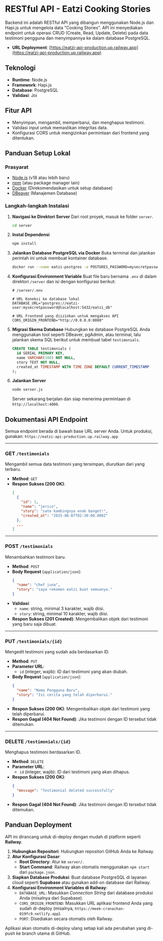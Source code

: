 # RESTful API - Eatzi Cooking Stories

Backend ini adalah RESTful API yang dibangun menggunakan Node.js dan Hapi.js untuk mengelola data "Cooking Stories". API ini menyediakan endpoint untuk operasi CRUD (Create, Read, Update, Delete) pada data testimoni pengguna dan menyimpannya ke dalam database PostgreSQL.

  - **URL Deployment**: [https://eatzi-api-production.up.railway.app](https://eatzi-api-production.up.railway.app)

## Teknologi

  - **Runtime**: Node.js
  - **Framework**: Hapi.js
  - **Database**: PostgreSQL
  - **Validasi**: Joi

## Fitur API

  - Menyimpan, mengambil, memperbarui, dan menghapus testimoni.
  - Validasi input untuk memastikan integritas data.
  - Konfigurasi CORS untuk mengizinkan permintaan dari frontend yang ditentukan.

## Panduan Setup Lokal

### Prasyarat

  - [Node.js](https://nodejs.org/en) (v18 atau lebih baru)
  - [npm](https://www.npmjs.com/) (atau package manager lain)
  - [Docker](https://www.docker.com/products/docker-desktop/) (Direkomendasikan untuk setup database)
  - [DBeaver](https://dbeaver.io/) (Manajemen Database)

### Langkah-langkah Instalasi

1.  **Navigasi ke Direktori Server**
    Dari root proyek, masuk ke folder `server`.

    ```bash
    cd server
    ```

2.  **Instal Dependensi**

    ```bash
    npm install
    ```

3.  **Jalankan Database PostgreSQL via Docker**
    Buka terminal dan jalankan perintah ini untuk membuat kontainer database.

    ```bash
    docker run --name eatzi-postgres -e POSTGRES_PASSWORD=mysecretpassword -e POSTGRES_USER=eatzi-user -e POSTGRES_DB=eatzi_db -p 5432:5432 -d postgres
    ```

4.  **Konfigurasi Environment Variable**
    Buat file baru bernama `.env` di dalam direktori `/server` dan isi dengan konfigurasi berikut:

    ```env
    # /server/.env

    # URL Koneksi ke database lokal
    DATABASE_URL="postgres://eatzi-user:mysecretpassword@localhost:5432/eatzi_db"

    # URL Frontend yang diizinkan untuk mengakses API
    CORS_ORIGIN_FRONTEND="http://0.0.0.0:8080"
    ```

5.  **Migrasi Skema Database**
    Hubungkan ke database PostgreSQL Anda menggunakan tool seperti DBeaver, pgAdmin, atau terminal, lalu jalankan skema SQL berikut untuk membuat tabel `testimonials`.

    ```sql
    CREATE TABLE testimonials (
      id SERIAL PRIMARY KEY,
      name VARCHAR(100) NOT NULL,
      story TEXT NOT NULL,
      created_at TIMESTAMP WITH TIME ZONE DEFAULT CURRENT_TIMESTAMP
    );
    ```

6.  **Jalankan Server**

    ```bash
    node server.js
    ```

    Server sekarang berjalan dan siap menerima permintaan di `http://localhost:4000`.

## Dokumentasi API Endpoint

Semua endpoint berada di bawah base URL server Anda. Untuk produksi, gunakan: `https://eatzi-api-production.up.railway.app`

-----

### **GET** `/testimonials`

Mengambil semua data testimoni yang tersimpan, diurutkan dari yang terbaru.

  - **Method**: `GET`
  - **Respon Sukses (200 OK)**:
    ```json
    [
      {
        "id": 1,
        "name": "jerico",
        "story": "sate kambingnya enak banget!",
        "created_at": "2025-06-07T02:30:00.000Z"
      },
      ...
    ]
    ```

-----

### **POST** `/testimonials`

Menambahkan testimoni baru.

  - **Method**: `POST`
  - **Body Request** (`application/json`):
    ```json
    {
      "name": "chef juna",
      "story": "saya rekomen eatzi buat semuanya."
    }
    ```
  - **Validasi**:
      - `name`: string, minimal 3 karakter, wajib diisi.
      - `story`: string, minimal 10 karakter, wajib diisi.
  - **Respon Sukses (201 Created)**: Mengembalikan objek dari testimoni yang baru saja dibuat.

-----

### **PUT** `/testimonials/{id}`

Mengedit testimoni yang sudah ada berdasarkan ID.

  - **Method**: `PUT`
  - **Parameter URL**:
      - `id` (integer, wajib): ID dari testimoni yang akan diubah.
  - **Body Request** (`application/json`):
    ```json
    {
      "name": "Nama Pengguna Baru",
      "story": "Isi cerita yang telah diperbarui."
    }
    ```
  - **Respon Sukses (200 OK)**: Mengembalikan objek dari testimoni yang telah diperbarui.
  - **Respon Gagal (404 Not Found)**: Jika testimoni dengan ID tersebut tidak ditemukan.

-----

### **DELETE** `/testimonials/{id}`

Menghapus testimoni berdasarkan ID.

  - **Method**: `DELETE`
  - **Parameter URL**:
      - `id` (integer, wajib): ID dari testimoni yang akan dihapus.
  - **Respon Sukses (200 OK)**:
    ```json
    {
      "message": "Testimonial deleted successfully"
    }
    ```
  - **Respon Gagal (404 Not Found)**: Jika testimoni dengan ID tersebut tidak ditemukan.

## Panduan Deployment

API ini dirancang untuk di-deploy dengan mudah di platform seperti **Railway**.

1.  **Hubungkan Repositori**: Hubungkan repositori GitHub Anda ke Railway.
2.  **Atur Konfigurasi Dasar**:
      - **Root Directory**: Atur ke `server/`.
      - **Start Command**: Railway akan otomatis menggunakan `npm start` dari `package.json`.
3.  **Siapkan Database Produksi**: Buat database PostgreSQL di layanan cloud seperti **Supabase** atau gunakan add-on database dari Railway.
4.  **Konfigurasi Environment Variables di Railway**:
      - `DATABASE_URL`: Masukkan *Connection String* dari database produksi Anda (misalnya dari Supabase).
      - `CORS_ORIGIN_FRONTEND`: Masukkan URL aplikasi frontend Anda yang sudah di-deploy (misalnya, `https://meek-cranachan-019fc9.netlify.app`).
      - `PORT`: Disediakan secara otomatis oleh Railway.

Aplikasi akan otomatis di-deploy ulang setiap kali ada perubahan yang di-push ke branch utama di GitHub.
